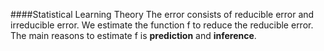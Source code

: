 ####Statistical Learning Theory
The error consists of reducible error and irreducible error. We estimate the function f to reduce the reducible error. 
The main reasons to estimate f is **prediction** and **inference**. 
